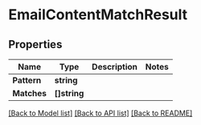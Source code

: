 # EmailContentMatchResult

## Properties

Name | Type | Description | Notes
------------ | ------------- | ------------- | -------------
**Pattern** | **string** |  | 
**Matches** | **[]string** |  | 

[[Back to Model list]](../README#documentation-for-models) [[Back to API list]](../README#documentation-for-api-endpoints) [[Back to README]](../README)


